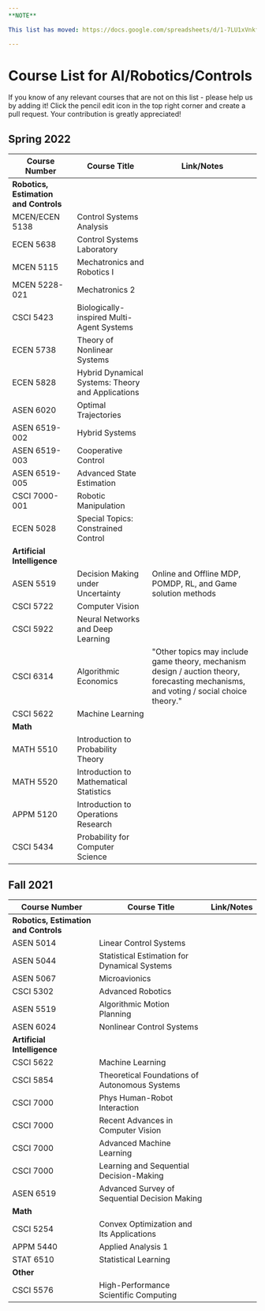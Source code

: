 ```yaml
---
**NOTE**

This list has moved: https://docs.google.com/spreadsheets/d/1-7LU1xVnkfJMTRTMNMyoVYBctCAsVx3-fXQbBtrRETk/edit?usp=sharing

---
```



# Course List for AI/Robotics/Controls

If you know of any relevant courses that are not on this list - please help us by adding it! Click the pencil edit icon in the top right corner and create a pull request. Your contribution is greatly appreciated!

## Spring 2022
| Course Number                         | Course Title                      | Link/Notes    |
|---------------------------------------|-----------------------------------|---------------|
| **Robotics, Estimation and Controls** |                                   |               |
| MCEN/ECEN 5138                        | Control Systems Analysis          |               |
| ECEN 5638                             | Control Systems Laboratory        |               |
| MCEN 5115                             | Mechatronics and Robotics I       |               |
| MCEN 5228-021                         | Mechatronics 2                    |               |
| CSCI 5423                             | Biologically-inspired Multi-Agent Systems|        |
| ECEN 5738                             | Theory of Nonlinear Systems       |               |
| ECEN 5828                             | Hybrid Dynamical Systems: Theory and Applications| |
| ASEN 6020                             | Optimal Trajectories              |               |
| ASEN 6519-002                         | Hybrid Systems                    |               |
| ASEN 6519-003                         | Cooperative Control               |               |
| ASEN 6519-005                         | Advanced State Estimation         |               |
| CSCI 7000-001                         | Robotic Manipulation              |               |
| ECEN 5028                             | Special Topics: Constrained Control|              |
| **Artificial Intelligence**           |                                   |               |
| ASEN 5519                             | Decision Making under Uncertainty | Online and Offline MDP, POMDP, RL, and Game solution methods |
| CSCI 5722                             | Computer Vision                   |               |
| CSCI 5922                             | Neural Networks and Deep Learning |               |
| CSCI 6314                             | Algorithmic Economics             | "Other topics may include game theory, mechanism design / auction theory, forecasting mechanisms, and voting / social choice theory."|
| CSCI 5622                             | Machine Learning                  |               |
| **Math**                              |                                   |               |
| MATH 5510                             | Introduction to Probability Theory |              |
| MATH 5520                             | Introduction to Mathematical Statistics |         |
| APPM 5120                             | Introduction to Operations Research |             |
| CSCI 5434                             | Probability for Computer Science  |               |

## Fall 2021

| Course Number                         | Course Title                                  | Link/Notes    |
|---------------------------------------|-----------------------------------------------|---------------|
| **Robotics, Estimation and Controls** |                                               |               |
| ASEN 5014                             | Linear Control Systems                        |               |
| ASEN 5044                             | Statistical Estimation for Dynamical Systems  |               |
| ASEN 5067                             | Microavionics                                 |               |
| CSCI 5302                             | Advanced Robotics                             |               |
| ASEN 5519                             | Algorithmic Motion Planning                   |               |
| ASEN 6024                             | Nonlinear Control Systems                     |               |
| **Artificial Intelligence**           |                                               |               |
| CSCI 5622                             | Machine Learning                              |               |
| CSCI 5854                             | Theoretical Foundations of Autonomous Systems |               |
| CSCI 7000                             | Phys Human-Robot Interaction                  |               |
| CSCI 7000                             | Recent Advances in Computer Vision            |               |
| CSCI 7000                             | Advanced Machine Learning                     |               |
| CSCI 7000                             | Learning and Sequential Decision-Making       |               |
| ASEN 6519                             | Advanced Survey of Sequential Decision Making |               |
| **Math**                              |                                               |               |
| CSCI 5254                             | Convex Optimization and Its Applications      |               |
| APPM 5440                             | Applied Analysis 1                            |               |
| STAT 6510                             | Statistical Learning                          |               |
| **Other**                             |                                               |               |
| CSCI 5576                             | High-Performance Scientific Computing         |               |


